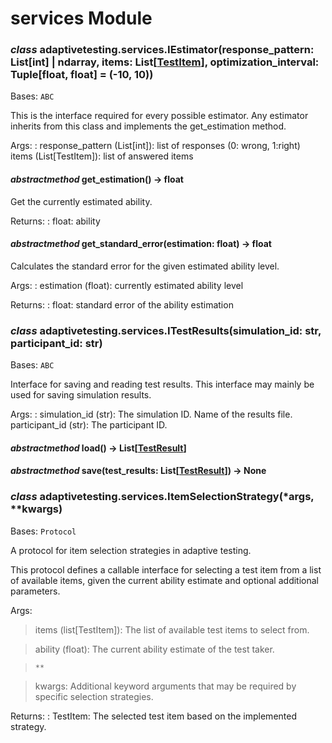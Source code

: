 # services Module

### *class* adaptivetesting.services.IEstimator(response_pattern: List[int] | ndarray, items: List[[TestItem](adaptivetesting.models.md#adaptivetesting.models.TestItem)], optimization_interval: Tuple[float, float] = (-10, 10))

Bases: `ABC`

This is the interface required for every possible
estimator.
Any estimator inherits from this class and implements
the get_estimation method.

Args:
: response_pattern (List[int]): list of responses (0: wrong, 1:right)
  <br/>
  items (List[TestItem]): list of answered items

#### *abstractmethod* get_estimation() → float

Get the currently estimated ability.

Returns:
: float: ability

#### *abstractmethod* get_standard_error(estimation: float) → float

Calculates the standard error for the given estimated ability level.

Args:
: estimation (float): currently estimated ability level

Returns:
: float: standard error of the ability estimation

### *class* adaptivetesting.services.ITestResults(simulation_id: str, participant_id: str)

Bases: `ABC`

Interface for saving and reading test results.
This interface may mainly be used for saving simulation results.

Args:
: simulation_id (str): The simulation ID. Name of the results file.
  <br/>
  participant_id (str): The participant ID.

#### *abstractmethod* load() → List[[TestResult](adaptivetesting.models.md#adaptivetesting.models.TestResult)]

#### *abstractmethod* save(test_results: List[[TestResult](adaptivetesting.models.md#adaptivetesting.models.TestResult)]) → None

### *class* adaptivetesting.services.ItemSelectionStrategy(\*args, \*\*kwargs)

Bases: `Protocol`

A protocol for item selection strategies in adaptive testing.

This protocol defines a callable interface for selecting a test item from a list of available items,
given the current ability estimate and optional additional parameters.

Args:

> items (list[TestItem]): The list of available test items to select from.

> ability (float): The current ability estimate of the test taker.

> ```
> **
> ```

> kwargs: Additional keyword arguments that may be required by specific selection strategies.

Returns:
: TestItem: The selected test item based on the implemented strategy.
